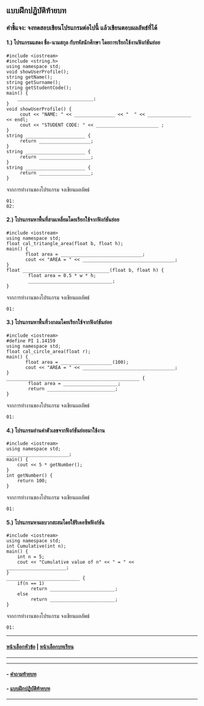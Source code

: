 ## แบบฝึกปฏิบัติท้ายบท
### คำชี้แจง: จงทดสอบเขียนโปรแกรมต่อไปนี้ แล้วเขียนตอบผลลัพธ์ที่ได้ 
#### 1.) โปรแกรมแสดง ชื่อ-นามสกุล กับรหัสนักศึกษา โดยการเรียกใช้งานฟังก์ชันย่อย

```
#include <iostream> 
#include <string.h>			
using namespace std;
void showUserProfile();         
string getName();                 
string getSurname(); 
string getStudentCode();               
main() {
    ____________________________;       
}
void showUserProfile() {       
     cout << "NAME: " << _______________ << "  " << ________________ << endl; 
     cout << "STUDENT CODE: " << _______________________ ;
}
string ______________________ {               
     return ___________________;
}
string ______________________ {              
     return ___________________;
}
string ______________________ {              
     return ___________________;
}	
```

จากการทำงานของโปรแกรม จงเขียนผลลัพธ์

```
01:
02:
```

#### 2.) โปรแกรมหาพื้นที่สามเหลี่ยมโดยเรียกใช้จากฟังก์ชันย่อย

```
#include <iostream>	
using namespace std;
float cal_tritangle_area(float b, float h);
main() {
       float area = ______________________________;
       cout << "AREA = " << __________________________________;
}
float ________________________________(float b, float h) { 
        float area = 0.5 * w * h;
        _______________________________;
}
```

จากการทำงานของโปรแกรม จงเขียนผลลัพธ์

```
01:
```

#### 3.) โปรแกรมหาพื้นที่วงกลมโดยเรียกใช้จากฟังก์ชันย่อย

```
#include <iostream>
#define PI 1.14159	
using namespace std;
float cal_circle_area(float r);
main() {
       float area = ___________________(100);
       cout << "AREA = " << __________________________________;
}
_________________________________________________ { 
        float area = ____________________;
        return _________________________;
}

```

จากการทำงานของโปรแกรม จงเขียนผลลัพธ์

```
01:
```

#### 4.) โปรแกรมอ่านค่าตัวเลขจากฟังก์ชันย่อยมาใช้งาน

```
#include <iostream>	
using namespace std;
_______________________;
main() {
    cout << 5 * getNumber();
}
int getNumber() {
    return 100;
}
```

จากการทำงานของโปรแกรม จงเขียนผลลัพธ์

```
01:
```

#### 5.) โปรแกรมหาผลบวกสะสมโดยใช้รีเคอซีพฟังก์ชัน

```
#include <iostream>	
using namespace std;
int Cumulative(int n);
main() {
    int n = 5;
    cout << "Cumulative value of n" << " = " << ______________________;
}
___________________________ {
    if(n == 1)  
         return ________________________;
    else
         return ________________________; 
}
```

จากการทำงานของโปรแกรม จงเขียนผลลัพธ์

```
01:
```

---
#### [หน้าเลือกหัวข้อ](README.md) | [หน้าเลือกบทเรียน](../README.md)
---
---
#### - [คำถามท้ายบท](0330.md)
#### - [แบบฝึกปฏิบัติท้ายบท](0350.md)
---

